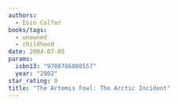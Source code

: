 ```yaml
---
authors:
  - Eoin Colfer
books/tags:
  - unowned
  - childhood
date: 2004-07-05
params:
  isbn13: "9780786808557"
  year: "2002"
star_rating: 0
title: "The Artemis Fowl: The Arctic Incident"
---
```


<!--more-->

